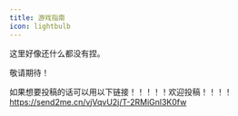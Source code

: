 ```yaml
---
title: 游戏指南
icon: lightbulb
---
```

这里好像还什么都没有捏。

敬请期待！

如果想要投稿的话可以用以下链接！！！！！欢迎投稿！！！！
https://send2me.cn/vjVqvU2j/T-2RMiGnl3K0fw